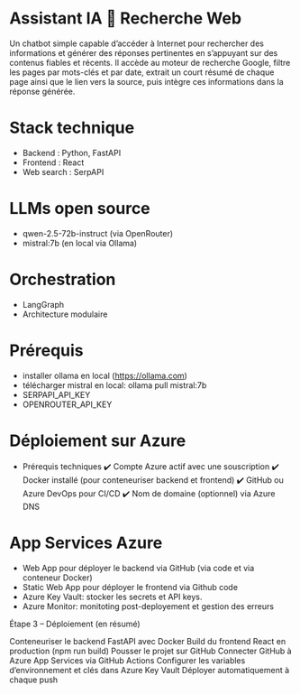 # Assistant IA 🔎 Recherche Web 
Un chatbot simple capable d’accéder à Internet pour rechercher des informations et générer des réponses pertinentes en s’appuyant sur des contenus fiables et récents. Il accède au moteur de recherche Google, filtre les pages par mots-clés et par date, extrait un court résumé de chaque page ainsi que le lien vers la source, puis intègre ces informations dans la réponse générée.

# Stack technique
- Backend : Python, FastAPI
- Frontend : React
- Web search : SerpAPI

# LLMs open source
- qwen-2.5-72b-instruct (via OpenRouter)
- mistral:7b (en local via Ollama)

# Orchestration 
- LangGraph
- Architecture modulaire

# Prérequis
- installer ollama en local (https://ollama.com)
- télécharger mistral en local: ollama pull mistral:7b
- SERPAPI_API_KEY
- OPENROUTER_API_KEY

# Déploiement sur Azure
- Prérequis techniques
✔️ Compte Azure actif avec une souscription
✔️ Docker installé (pour conteneuriser backend et frontend)
✔️ GitHub ou Azure DevOps pour CI/CD
✔️ Nom de domaine (optionnel) via Azure DNS

# App Services Azure
  - Web App pour déployer le backend via GitHub (via code et via conteneur Docker)
  - Static Web App pour déployer le frontend via Github code 
  - Azure Key Vault: stocker les secrets et API keys.
  - Azure Monitor: monitoting post-deployement et gestion des erreurs  

Étape 3 – Déploiement (en résumé)

Conteneuriser le backend FastAPI avec Docker
Build du frontend React en production (npm run build)
Pousser le projet sur GitHub
Connecter GitHub à Azure App Services via GitHub Actions
Configurer les variables d’environnement et clés dans Azure Key Vault
Déployer automatiquement à chaque push



